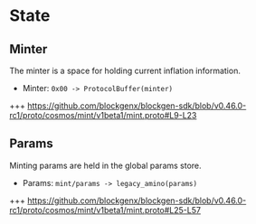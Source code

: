 <!--
order: 2
-->

# State

## Minter

The minter is a space for holding current inflation information.

* Minter: `0x00 -> ProtocolBuffer(minter)`

+++ https://github.com/blockgenx/blockgen-sdk/blob/v0.46.0-rc1/proto/cosmos/mint/v1beta1/mint.proto#L9-L23

## Params

Minting params are held in the global params store.

* Params: `mint/params -> legacy_amino(params)`

+++ https://github.com/blockgenx/blockgen-sdk/blob/v0.46.0-rc1/proto/cosmos/mint/v1beta1/mint.proto#L25-L57
